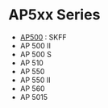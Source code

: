 # AP5xx Series

- [AP500](AP500/README.md) : SKFF
- AP 500 II
- AP 500 S
- AP 510
- AP 550
- AP 550 II
- AP 560
- AP 5015
